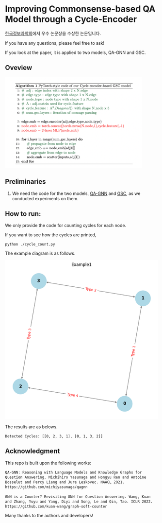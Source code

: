 # Improving Commonsense-based QA Model through a Cycle-Encoder

[한국정보과학회](https://www.kiise.or.kr/conference/KSC/2022/)에서 우수 논문상을 수상한 논문입니다.


If you have any questions, please feel free to ask!

If you look at the paper, it is applied to two models, QA-GNN and GSC.

## Oveview

![이미지](./fig/algo.png)

## Preliminaries
1. We need the code for the two models, [QA-GNN](https://github.com/michiyasunaga/qagnn) and [GSC](https://github.com/kuan-wang/graph-soft-counter), as we conducted experiments on them.


## How to run:

We only provide the code for counting cycles for each node.

If you want to see how the cycles are printed,
```
python ./cycle_count.py
```

The example diagram is as follows.

![이미지](./fig/example1.png)

The results are as belows.
```
Detected Cycles: [[0, 2, 3, 1], [0, 1, 3, 2]]
```


## Acknowledgment
This repo is built upon the following works:
```
QA-GNN: Reasoning with Language Models and Knowledge Graphs for Question Answering. Michihiro Yasunaga and Hongyu Ren and Antoine Bosselut and Percy Liang and Jure Leskovec. NAACL 2021. 
https://github.com/michiyasunaga/qagnn

GNN is a Counter? Revisiting GNN for Question Answering. Wang, Kuan and Zhang, Yuyu and Yang, Diyi and Song, Le and Qin, Tao. ICLR 2022.
https://github.com/kuan-wang/graph-soft-counter

```
Many thanks to the authors and developers!
